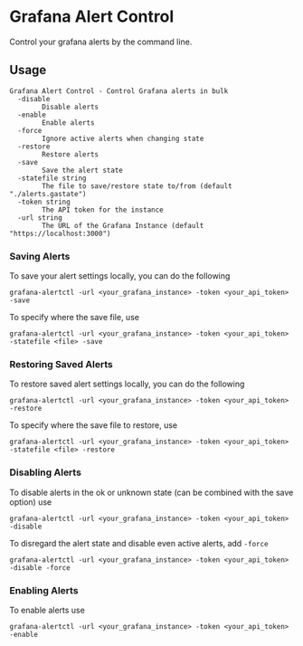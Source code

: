 # Grafana Alert Control

Control your grafana alerts by the command line.

## Usage

```
Grafana Alert Control - Control Grafana alerts in bulk
  -disable
    	Disable alerts
  -enable
    	Enable alerts
  -force
    	Ignore active alerts when changing state
  -restore
    	Restore alerts
  -save
    	Save the alert state
  -statefile string
    	The file to save/restore state to/from (default "./alerts.gastate")
  -token string
    	The API token for the instance
  -url string
    	The URL of the Grafana Instance (default "https://localhost:3000")
```

### Saving Alerts

To save your alert settings locally, you can do the following

```
grafana-alertctl -url <your_grafana_instance> -token <your_api_token> -save
```

To specify where the save file, use 

```
grafana-alertctl -url <your_grafana_instance> -token <your_api_token> -statefile <file> -save
```

### Restoring Saved Alerts

To restore saved alert settings locally, you can do the following

```
grafana-alertctl -url <your_grafana_instance> -token <your_api_token> -restore
```

To specify where the save file to restore, use 

```
grafana-alertctl -url <your_grafana_instance> -token <your_api_token> -statefile <file> -restore
```

### Disabling Alerts

To disable alerts in the ok or unknown state (can be combined with the save option) use 

```
grafana-alertctl -url <your_grafana_instance> -token <your_api_token> -disable
```

To disregard the alert state and disable even active alerts, add `-force`

```
grafana-alertctl -url <your_grafana_instance> -token <your_api_token> -disable -force
```

### Enabling Alerts

To enable alerts use 

```
grafana-alertctl -url <your_grafana_instance> -token <your_api_token> -enable
```